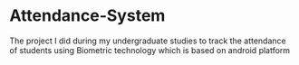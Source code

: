 # Attendance-System
The project I did during my undergraduate studies to track the attendance of students using Biometric technology which is based on android platform
